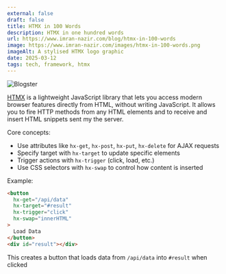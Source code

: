 ```yaml
---
external: false
draft: false
title: HTMX in 100 Words
description: HTMX in one hundred words
url: https://www.imran-nazir.com/blog/htmx-in-100-words
image: https://www.imran-nazir.com/images/htmx-in-100-words.png
imageAlt: A stylised HTMX logo graphic
date: 2025-03-12
tags: tech, framework, htmx
---
```


![Blogster](/images/htmx-in-100-words.png)

[HTMX](https://htmx.org/) is a lightweight JavaScript library that lets you access modern browser features directly from HTML, without writing JavaScript. It allows you to fire HTTP methods from any HTML elements and to receive and insert HTML snippets sent my the server.

Core concepts:

- Use attributes like `hx-get`, `hx-post`, `hx-put`, `hx-delete` for AJAX requests
- Specify target with `hx-target` to update specific elements
- Trigger actions with `hx-trigger` (click, load, etc.)
- Use CSS selectors with `hx-swap` to control how content is inserted

Example:

```html
<button
  hx-get="/api/data"
  hx-target="#result"
  hx-trigger="click"
  hx-swap="innerHTML"
>
  Load Data
</button>
<div id="result"></div>
```

This creates a button that loads data from `/api/data` into `#result` when clicked
